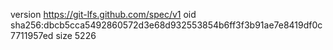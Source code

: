 version https://git-lfs.github.com/spec/v1
oid sha256:dbcb5cca5492860572d3e68d932553854b6ff3f3b91ae7e8419df0c7711957ed
size 5226
